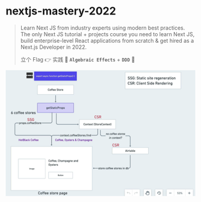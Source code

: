 # nextjs-mastery-2022

> Learn Next JS from industry experts using modern best practices. The only Next JS tutorial + projects course you need to learn Next JS, build enterprise-level React applications from scratch & get hired as a Next.js Developer in 2022.
>
> 立个 Flag 👉 实践 💓 **`Algebraic Effects`** + **`DDD`** 💝

![001](images/001.png)
